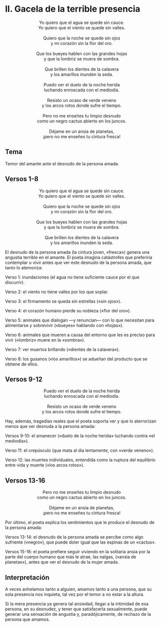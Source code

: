 # II. Gacela de la terrible presencia

<p align="center">
Yo quiero que el agua se quede sin cauce.<br />
Yo quiero que el viento se quede sin valles.<br />
<br />
Quiero que la noche se quede sin ojos<br />
y mi corazón sin la flor del oro.<br />
<br />
Que los bueyes hablen con las grandes hojas<br />
y que la lombriz se muera de sombra.<br />
<br />
Que brillen los dientes de la calavera<br />
y los amarillos inunden la seda.<br />
<br />
Puedo ver el duelo de la noche herida<br />
luchando enroscada con el mediodía.<br />
<br />
Resisto un ocaso de verde veneno<br />
y los arcos rotos donde sufre el tiempo.<br />
<br />
Pero no me enseñes tu limpio desnudo<br />
como un negro cactus abierto en los juncos.<br />
<br />
Déjame en un ansia de planetas,<br />
¡pero no me enseñes tu cintura fresca!
</p>

## Tema

Temor del amante ante el desnudo de la persona amada.

## Versos 1-8

<p align="center">
Yo quiero que el agua se quede sin cauce.<br />
Yo quiero que el viento se quede sin valles.<br />
<br />
Quiero que la noche se quede sin ojos<br />
y mi corazón sin la flor del oro.<br />
<br />
Que los bueyes hablen con las grandes hojas<br />
y que la lombriz se muera de sombra.<br />
<br />
Que brillen los dientes de la calavera<br />
y los amarillos inunden la seda.<br />
</p>

El desnudo de la persona amada (la cintura joven, «fresca») genera una angustia terrible en el amante. El poeta imagina
catástrofes que preferiría contemplar o vivir antes que ver este desnudo de la persona amada, que tanto lo atemoriza:

Verso 1: inundaciones (el agua no tiene suficiente cauce por el que discurrir).

Verso 2: el viento no tiene valles por los que soplar.

Verso 3: el firmamento se queda sin estrellas («sin ojos»).

Verso 4: el corazón humano pierde su nobleza («flor del oro»).

Verso 5: animales que dialogan —y renuncian— con lo que necesitan para alimentarse y sobrevivir («bueyes» hablando con
«hojas»).

Verso 6: animales que mueren a causa del entorno que les es preciso para vivir («lombriz» muere en la «sombra»).

Verso 7: ver muertos brillando («dientes de la calavera»).

Verso 8: los gusanos («los amarillos») se adueñan del producto que se obtiene de ellos.

## Versos 9-12

<p align="center">
Puedo ver el duelo de la noche herida<br />
luchando enroscada con el mediodía.<br />
<br />
Resisto un ocaso de verde veneno<br />
y los arcos rotos donde sufre el tiempo.<br />
</p>

Hay, además, tragedias reales que el poeta soporta ver y que lo aterrorizan menos que ver desnuda a la persona amada:

Versos 9-10: el amanecer («duelo de la noche herida» luchando contra «el mediodía»).

Verso 11: el crepúsculo (que mata al día lentamente, con «verde veneno»).

Verso 12: las muertes individuales, entendida como la ruptura del equilibrio entre vida y muerte («los arcos rotos»).

## Versos 13-16

<p align="center">
Pero no me enseñes tu limpio desnudo<br />
como un negro cactus abierto en los juncos.<br />
<br />
Déjame en un ansia de planetas,<br />
¡pero no me enseñes tu cintura fresca!
</p>

Por último, el poeta explica los sentimientos que le produce el desnudo de la persona amada:

Versos 13-14: el desnudo de la persona amada se percibe como algo sufriente («negro»), que puede doler igual que las
espinas de un «cactus».

Versos 15-16: el poeta prefiere seguir viviendo en la solitaria ansia por la parte del cuerpo humano que más le atrae,
las nalgas, («ansia de planetas»), antes que ver el desnudo de la mujer amada.

## Interpretación

A veces anhelamos tanto a alguien, amamos tanto a una persona, que su sola presencia nos inquieta, tal vez por el temor
a no estar a la altura.

Si la mera presencia ya genera tal ansiedad, llegar a la intimidad de esa persona, en su desnudez, y tener que
satisfacerla sexualmente, puede generar una sensación de angustia y, paradójicamente, de rechazo de la persona que
amamos.
